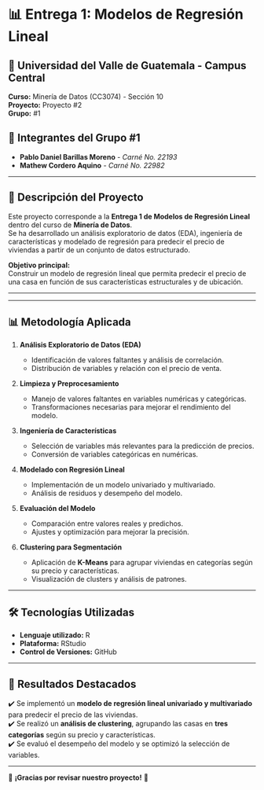 # 📊 Entrega 1: Modelos de Regresión Lineal  

## 🏫 Universidad del Valle de Guatemala - Campus Central  
**Curso:** Minería de Datos (CC3074) - Sección 10  
**Proyecto:** Proyecto #2  
**Grupo:** #1  

## 👥 Integrantes del Grupo #1  
- **Pablo Daniel Barillas Moreno** - *Carné No. 22193*  
- **Mathew Cordero Aquino** - *Carné No. 22982*  

---

## 📌 Descripción del Proyecto  
Este proyecto corresponde a la **Entrega 1 de Modelos de Regresión Lineal** dentro del curso de **Minería de Datos**.  
Se ha desarrollado un análisis exploratorio de datos (EDA), ingeniería de características y modelado de regresión para predecir el precio de viviendas a partir de un conjunto de datos estructurado.  

**Objetivo principal:**  
Construir un modelo de regresión lineal que permita predecir el precio de una casa en función de sus características estructurales y de ubicación.

---
---

## 📊 Metodología Aplicada  

1. **Análisis Exploratorio de Datos (EDA)**  
   - Identificación de valores faltantes y análisis de correlación.  
   - Distribución de variables y relación con el precio de venta.  

2. **Limpieza y Preprocesamiento**  
   - Manejo de valores faltantes en variables numéricas y categóricas.  
   - Transformaciones necesarias para mejorar el rendimiento del modelo.  

3. **Ingeniería de Características**  
   - Selección de variables más relevantes para la predicción de precios.  
   - Conversión de variables categóricas en numéricas.  

4. **Modelado con Regresión Lineal**  
   - Implementación de un modelo univariado y multivariado.  
   - Análisis de residuos y desempeño del modelo.  

5. **Evaluación del Modelo**  
   - Comparación entre valores reales y predichos.  
   - Ajustes y optimización para mejorar la precisión.  

6. **Clustering para Segmentación**  
   - Aplicación de **K-Means** para agrupar viviendas en categorías según su precio y características.  
   - Visualización de clusters y análisis de patrones.  

---

## 🛠 Tecnologías Utilizadas  

- **Lenguaje utilizado:** R  
- **Plataforma:** RStudio  
- **Control de Versiones:** GitHub  

---

## 📢 Resultados Destacados  

✔️ Se implementó un **modelo de regresión lineal univariado y multivariado** para predecir el precio de las viviendas.  
✔️ Se realizó un **análisis de clustering**, agrupando las casas en **tres categorías** según su precio y características.  
✔️ Se evaluó el desempeño del modelo y se optimizó la selección de variables.  

---

🎯 **¡Gracias por revisar nuestro proyecto!** 🚀
